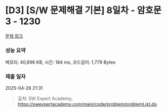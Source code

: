 # [D3] [S/W 문제해결 기본] 8일차 - 암호문3 - 1230 

[문제 링크](https://swexpertacademy.com/main/code/problem/problemDetail.do?contestProbId=AV14zIwqAHwCFAYD) 

### 성능 요약

메모리: 40,696 KB, 시간: 184 ms, 코드길이: 1,779 Bytes

### 제출 일자

2025-04-28 21:31



> 출처: SW Expert Academy, https://swexpertacademy.com/main/code/problem/problemList.do